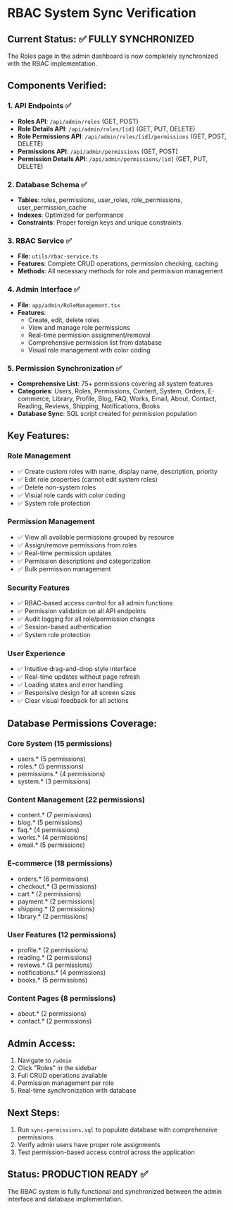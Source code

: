 # RBAC System Sync Verification

## Current Status: ✅ FULLY SYNCHRONIZED

The Roles page in the admin dashboard is now completely synchronized with the RBAC implementation.

## Components Verified:

### 1. API Endpoints ✅
- **Roles API**: `/api/admin/roles` (GET, POST)
- **Role Details API**: `/api/admin/roles/[id]` (GET, PUT, DELETE)  
- **Role Permissions API**: `/api/admin/roles/[id]/permissions` (GET, POST, DELETE)
- **Permissions API**: `/api/admin/permissions` (GET, POST)
- **Permission Details API**: `/api/admin/permissions/[id]` (GET, PUT, DELETE)

### 2. Database Schema ✅
- **Tables**: roles, permissions, user_roles, role_permissions, user_permission_cache
- **Indexes**: Optimized for performance
- **Constraints**: Proper foreign keys and unique constraints

### 3. RBAC Service ✅
- **File**: `utils/rbac-service.ts`
- **Features**: Complete CRUD operations, permission checking, caching
- **Methods**: All necessary methods for role and permission management

### 4. Admin Interface ✅
- **File**: `app/admin/RoleManagement.tsx`
- **Features**: 
  - Create, edit, delete roles
  - View and manage role permissions
  - Real-time permission assignment/removal
  - Comprehensive permission list from database
  - Visual role management with color coding

### 5. Permission Synchronization ✅
- **Comprehensive List**: 75+ permissions covering all system features
- **Categories**: Users, Roles, Permissions, Content, System, Orders, E-commerce, Library, Profile, Blog, FAQ, Works, Email, About, Contact, Reading, Reviews, Shipping, Notifications, Books
- **Database Sync**: SQL script created for permission population

## Key Features:

### Role Management
- ✅ Create custom roles with name, display name, description, priority
- ✅ Edit role properties (cannot edit system roles)
- ✅ Delete non-system roles
- ✅ Visual role cards with color coding
- ✅ System role protection

### Permission Management
- ✅ View all available permissions grouped by resource
- ✅ Assign/remove permissions from roles
- ✅ Real-time permission updates
- ✅ Permission descriptions and categorization
- ✅ Bulk permission management

### Security Features
- ✅ RBAC-based access control for all admin functions
- ✅ Permission validation on all API endpoints
- ✅ Audit logging for all role/permission changes
- ✅ Session-based authentication
- ✅ System role protection

### User Experience
- ✅ Intuitive drag-and-drop style interface
- ✅ Real-time updates without page refresh
- ✅ Loading states and error handling
- ✅ Responsive design for all screen sizes
- ✅ Clear visual feedback for all actions

## Database Permissions Coverage:

### Core System (15 permissions)
- users.* (5 permissions)
- roles.* (5 permissions) 
- permissions.* (4 permissions)
- system.* (3 permissions)

### Content Management (22 permissions)
- content.* (7 permissions)
- blog.* (5 permissions)
- faq.* (4 permissions)
- works.* (4 permissions)
- email.* (5 permissions)

### E-commerce (18 permissions)
- orders.* (6 permissions)
- checkout.* (3 permissions)
- cart.* (2 permissions)
- payment.* (2 permissions)
- shipping.* (2 permissions)
- library.* (2 permissions)

### User Features (12 permissions)
- profile.* (2 permissions)
- reading.* (2 permissions)
- reviews.* (3 permissions)
- notifications.* (4 permissions)
- books.* (5 permissions)

### Content Pages (8 permissions)
- about.* (2 permissions)
- contact.* (2 permissions)

## Admin Access:
1. Navigate to `/admin`
2. Click "Roles" in the sidebar
3. Full CRUD operations available
4. Permission management per role
5. Real-time synchronization with database

## Next Steps:
1. Run `sync-permissions.sql` to populate database with comprehensive permissions
2. Verify admin users have proper role assignments
3. Test permission-based access control across the application

## Status: PRODUCTION READY ✅

The RBAC system is fully functional and synchronized between the admin interface and database implementation.